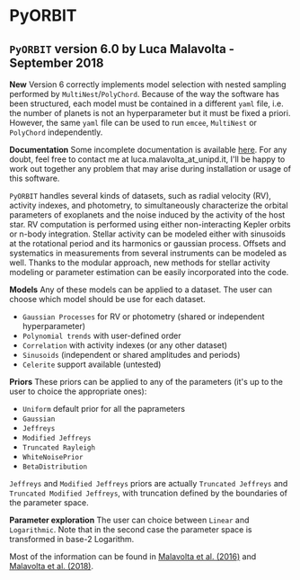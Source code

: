 # PyORBIT

## `PyORBIT` version 6.0 by Luca Malavolta - September 2018   

**New** Version 6 correctly implements model selection with nested sampling performed by `MultiNest`/`PolyChord`. Because of the way the software has been structured, each model must be contained in a different `yaml` file, i.e. the number of planets is not an hyperparameter but it must be fixed a priori. However, the same `yaml` file can be used to run `emcee`, `MultiNest` or `PolyChord` independently.

**Documentation** Some incomplete documentation is available [here](http://pyorbit.readthedocs.io/). For any doubt, feel free to contact me at luca.malavolta_at_unipd.it, I'll be happy to work out together any problem that may arise during installation or usage of this software.

`PyORBIT` handles several kinds of datasets, such as radial velocity (RV), activity indexes, and photometry, to simultaneously characterize the orbital parameters of exoplanets and the noise induced by the activity of the host star. RV computation is performed using either non-interacting Kepler orbits or n-body integration. Stellar activity can be modeled either with sinusoids at the rotational period and its harmonics or gaussian process. Offsets and systematics in measurements from several instruments can be modeled as well. Thanks to the modular approach, new methods for stellar activity modeling or parameter estimation can be easily incorporated into the code.

**Models**
Any of these models can be applied to a dataset. The user can choose which model should be use for each dataset.
- `Gaussian Processes` for RV or photometry (shared or independent hyperparameter)
- `Polynomial trends` with user-defined order
- `Correlation` with activity indexes (or any other dataset)
- `Sinusoids` (independent  or shared amplitudes and periods)
- `Celerite` support available (untested)

**Priors**
These priors can be applied to any of the parameters (it's up to the user to choice the appropriate ones):

- `Uniform` default prior for all the paprameters
- `Gaussian`
- `Jeffreys`
- `Modified Jeffreys`
- `Truncated Rayleigh`
- `WhiteNoisePrior`
- `BetaDistribution`

`Jeffreys` and `Modified Jeffreys` priors are actually `Truncated Jeffreys` and `Truncated Modified Jeffreys`, with truncation defined by the boundaries of the parameter space.

**Parameter exploration**
The user can choice between `Linear` and `Logarithmic`. Note that in the second case the parameter space is transformed in base-2 Logarithm.

Most of the information can be found in [Malavolta et al. (2016)](https://ui.adsabs.harvard.edu//#abs/2016A&A...588A.118M/abstract) and [Malavolta et al. (2018)](https://ui.adsabs.harvard.edu//#abs/2018AJ....155..107M/abstract).  

